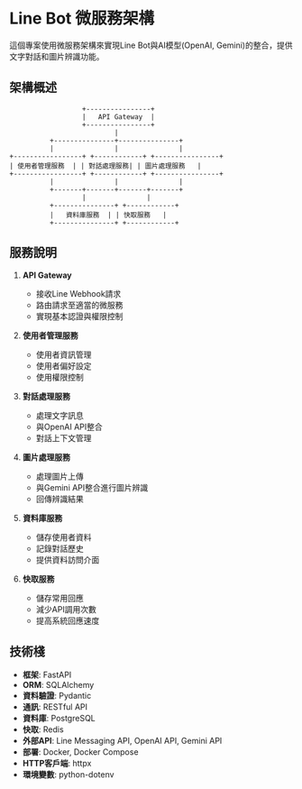 # Line Bot 微服務架構

這個專案使用微服務架構來實現Line Bot與AI模型(OpenAI, Gemini)的整合，提供文字對話和圖片辨識功能。

## 架構概述

```
                  +----------------+
                  |   API Gateway  |
                  +----------------+
                          |
          +---------------+---------------+
          |               |               |
+-----------------+ +------------+ +----------------+
| 使用者管理服務  | | 對話處理服務| | 圖片處理服務   |
+-----------------+ +------------+ +----------------+
          |               |               |
          +-------+-------+-------+-------+
                  |               |
          +---------------+ +------------+
          |   資料庫服務  | | 快取服務   |
          +---------------+ +------------+
```

## 服務說明

1. **API Gateway**
   - 接收Line Webhook請求
   - 路由請求至適當的微服務
   - 實現基本認證與權限控制

2. **使用者管理服務**
   - 使用者資訊管理
   - 使用者偏好設定
   - 使用權限控制

3. **對話處理服務**
   - 處理文字訊息
   - 與OpenAI API整合
   - 對話上下文管理

4. **圖片處理服務**
   - 處理圖片上傳
   - 與Gemini API整合進行圖片辨識
   - 回傳辨識結果

5. **資料庫服務**
   - 儲存使用者資料
   - 記錄對話歷史
   - 提供資料訪問介面

6. **快取服務**
   - 儲存常用回應
   - 減少API調用次數
   - 提高系統回應速度

## 技術棧

- **框架**: FastAPI
- **ORM**: SQLAlchemy
- **資料驗證**: Pydantic
- **通訊**: RESTful API
- **資料庫**: PostgreSQL
- **快取**: Redis
- **外部API**: Line Messaging API, OpenAI API, Gemini API
- **部署**: Docker, Docker Compose
- **HTTP客戶端**: httpx
- **環境變數**: python-dotenv 